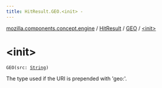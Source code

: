 ```yaml
---
title: HitResult.GEO.<init> - 
---
```


[mozilla.components.concept.engine](../../index.html) / [HitResult](../index.html) / [GEO](index.html) / [&lt;init&gt;](./-init-.html)

# &lt;init&gt;

`GEO(src: `[`String`](https://kotlinlang.org/api/latest/jvm/stdlib/kotlin/-string/index.html)`)`

The type used if the URI is prepended with 'geo:'.

